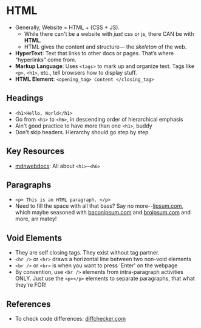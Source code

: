 # HTML

- Generally, Website = HTML + (CSS + JS).
  - While there can't be a website with *just* css or js, there CAN be with **HTML**.
  - HTML gives the content and structure— the *skeleton* of the web.
- **HyperText**: Text that links to other docs or pages. That’s where “hyperlinks” come from.
- **Markup Language**: Uses `<tags>` to mark up and organize text. Tags like `<p>`, `<h1>`, etc., tell browsers how to display stuff.
- **HTML Element**: `<opening_tag> Content </closing_tag>`

## Headings

- `<h1>Hello, World</h1>`
- Go from `<h1>` to `<h6>`, in descending order of hierarchical emphasis
- Ain't good practice to have more than one `<h1>`, buddy
- Don't skip headers. Hierarchy should go step by step

## Key Resources

- [mdnwebdocs](https://developer.mozilla.org/en-US/docs/Web/HTML/Reference/Elements/Heading_Elements): All about `<h1>`–`<h6>`

## Paragraphs

- `<p> This is an HTML paragraph. </p>`
- Need to fill the space with all that bass? Say no more--[lipsum.com](lipsum.com), which maybe seasoned with [baconipsum.com](baconipsum.com) and [broipsum.com](broipsum.com) and more, arr matey!

## Void Elements

- They are self closing tags. They exist without tag partner. 
- `<hr />` or `<hr>` draws a horizontal line between two non-void elements
- `<br />` or `<br>` is when you want to press 'Enter' on the webpage
- By convention, use `<br />` elements from intra-paragraph activities ONLY. Just use the `<p></p>` elements to separate paragraphs, that what they're FOR!

## References
- To check code differences: [diffchecker.com](diffchecker.com)
